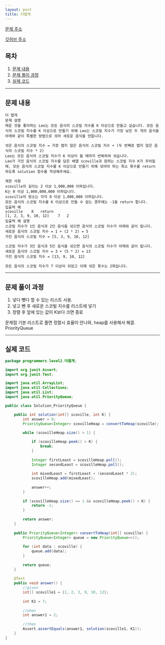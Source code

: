 ```yaml
---
layout: post
title: 더맵게
---
```


[문제 주소](https://programmers.co.kr/learn/courses/30/lessons/42626) 

[깃허브 주소](https://github.com/Tonyzorz/Algorithm/tree/master/src/programmers/level2/%EB%8D%94%EB%A7%B5%EA%B2%8C)


## 목차

1. [문제 내용](#-문제-내용)
2. [문제 풀이 과정](#--------)
3. [실제 코드](#-----)

---

## 문제 내용


```
더 맵게
문제 설명
매운 것을 좋아하는 Leo는 모든 음식의 스코빌 지수를 K 이상으로 만들고 싶습니다. 모든 음식의 스코빌 지수를 K 이상으로 만들기 위해 Leo는 스코빌 지수가 가장 낮은 두 개의 음식을 아래와 같이 특별한 방법으로 섞어 새로운 음식을 만듭니다.

섞은 음식의 스코빌 지수 = 가장 맵지 않은 음식의 스코빌 지수 + (두 번째로 맵지 않은 음식의 스코빌 지수 * 2)
Leo는 모든 음식의 스코빌 지수가 K 이상이 될 때까지 반복하여 섞습니다.
Leo가 가진 음식의 스코빌 지수를 담은 배열 scoville과 원하는 스코빌 지수 K가 주어질 때, 모든 음식의 스코빌 지수를 K 이상으로 만들기 위해 섞어야 하는 최소 횟수를 return 하도록 solution 함수를 작성해주세요.

제한 사항
scoville의 길이는 2 이상 1,000,000 이하입니다.
K는 0 이상 1,000,000,000 이하입니다.
scoville의 원소는 각각 0 이상 1,000,000 이하입니다.
모든 음식의 스코빌 지수를 K 이상으로 만들 수 없는 경우에는 -1을 return 합니다.
입출력 예
scoville	K	return
[1, 2, 3, 9, 10, 12]	7	2
입출력 예 설명
스코빌 지수가 1인 음식과 2인 음식을 섞으면 음식의 스코빌 지수가 아래와 같이 됩니다.
새로운 음식의 스코빌 지수 = 1 + (2 * 2) = 5
가진 음식의 스코빌 지수 = [5, 3, 9, 10, 12]

스코빌 지수가 3인 음식과 5인 음식을 섞으면 음식의 스코빌 지수가 아래와 같이 됩니다.
새로운 음식의 스코빌 지수 = 3 + (5 * 2) = 13
가진 음식의 스코빌 지수 = [13, 9, 10, 12]

모든 음식의 스코빌 지수가 7 이상이 되었고 이때 섞은 횟수는 2회입니다.
```
---

## 문제 풀이 과정


1. 넣다 뺏다 할 수 있는 리스트 사용.
2. 넣고 뺀 후 새로운 스코빌 지수를 리스트에 넣기 
3. 정렬 후 앞에 있는 값이 K보다 크면 종료

문제점 
기본 리스트로 풀면 정렬시 효율이 안나와, heap를 사용해서 해결.
PriorityQueue 

---
## 실제 코드

```java
package programmers.level2.더맵게;

import org.junit.Assert;
import org.junit.Test;

import java.util.ArrayList;
import java.util.Collections;
import java.util.List;
import java.util.PriorityQueue;

public class Solution_PriorityQueue {

    public int solution(int[] scoville, int K) {
        int answer = 0;
        PriorityQueue<Integer> scovilleHeap = convertToHeap(scoville);
        
        while (scovilleHeap.size() > 1) {

            if (scovilleHeap.peek() > K) {
                break;
            }
            
            Integer firstLeast = scovilleHeap.poll();
            Integer secondLeast = scovilleHeap.poll();
            
            int mixedLeast = firstLeast + (secondLeast * 2);
            scovilleHeap.add(mixedLeast);
            
            answer++;
        }
        
        if (scovilleHeap.size() == 1 && scovilleHeap.peek() < K) {
            return -1;
        }
        
        return answer;
    }
    
    public PriorityQueue<Integer> convertToHeap(int[] scoville) {
        PriorityQueue<Integer> queue = new PriorityQueue<>();
        
        for (int data : scoville) {
            queue.add(data);
        }
        
        return queue;
    }
    
    @Test
    public void answer() {
        //given
        int[] scoville1 = {1, 2, 3, 9, 10, 12};
        
        int K1 = 7;
        
        //when
        int answer1 = 2;
        
        //then
        Assert.assertEquals(answer1, solution(scoville1, K1));
    }
}
```
